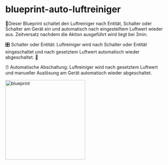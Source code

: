 # blueprint-auto-luftreiniger

📘Dieser Blueprint schaltet den Luftreiniger nach Entität, Schalter oder Schalter am Gerät ein und automatisch nach eingestelltem Luftwert wieder aus. Zeitversatz nachdem die Aktion ausgeführt wird liegt bei 3min.

🎛️ Schalter oder Entität: Luftreiniger wird nach Schalter oder Entität eingeschaltet und nach gesetztem Luftwert automatisch wieder abgeschaltet. 📅 

⏰ Automatische Abschaltung: Luftreiniger wird nach gesetztem Luftwert und manueller Auslösung am Gerät automatisch wieder abgeschaltet.

<a href="https://my.home-assistant.io/redirect/blueprint_import/?blueprint_url=https%3A%2F%2Fraw.githubusercontent.com%2Fjayjojayson%2Fblueprint-auto-luftreiniger%2Fmain%2FLuftreiniger-ausschalten-bei-bestimmten-Luftwert.yaml"><img width="250" alt="blueprint" src="https://github.com/user-attachments/assets/fa01530a-1d52-4b2b-b637-1269bd0cd747"></a>
